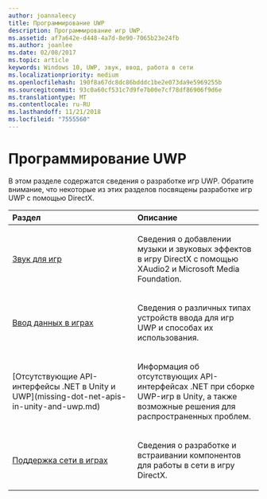 ```yaml
---
author: joannaleecy
title: Программирование UWP
description: Программирование игр UWP.
ms.assetid: af7a642e-d448-4a7d-8e90-7065b23e24fb
ms.author: joanlee
ms.date: 02/08/2017
ms.topic: article
keywords: Windows 10, UWP, звук, ввод, работа в сети
ms.localizationpriority: medium
ms.openlocfilehash: 190f8a67dc8dc86bdddc1be2e073da9e5969255b
ms.sourcegitcommit: 93c0a60cf531c7d9fe7b00e7cf78df86906f9d6e
ms.translationtype: MT
ms.contentlocale: ru-RU
ms.lasthandoff: 11/21/2018
ms.locfileid: "7555560"
---
```

# <a name="uwp-programming"></a>Программирование UWP

В этом разделе содержатся сведения о разработке игр UWP. Обратите внимание, что некоторые из этих разделов посвящены разработке игр UWP с помощью DirectX.


<table>
<colgroup>
<col width="50%" />
<col width="50%" />
</colgroup>
<thead>
<tr class="header">
<th align="left">Раздел</th>
<th align="left">Описание</th>
</tr>
</thead>
<tbody>
<tr class="odd">
<td align="left"><p><a href="working-with-audio-in-your-directx-game.md">Звук для игр</a></p></td>
<td align="left"><p>Сведения о добавлении музыки и звуковых эффектов в игру DirectX с помощью XAudio2 и Microsoft Media Foundation.</p></td>
</tr>
<tr class="even">
<td align="left"><p><a href="input-for-games.md">Ввод данных в играх</a></p></td>
<td align="left"><p>Сведения о различных типах устройств ввода для игр UWP и способах их использования.</p></td>
</tr>
<tr class="odd">
    <td align="left">
        <p>[Отсутствующие API-интерфейсы .NET в Unity и UWP](missing-dot-net-apis-in-unity-and-uwp.md)</p>
    </td>
    <td align="left">
        <p>Информация об отсутствующих API-интерфейсах .NET при сборке UWP-игр в Unity, а также возможные решения для распространенных проблем.</p>
    </td>
</tr>
<tr class="even">
<td align="left"><p><a href="work-with-networking-in-your-directx-game.md">Поддержка сети в играх</a></p></td>
<td align="left"><p>Сведения о разработке и встраивании компонентов для работы в сети в игру DirectX.</p></td>
</tr>
</tbody>
</table>
 

 

 




